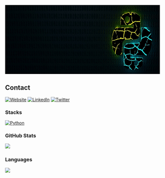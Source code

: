 <a href="#">
  <img src="https://github.com/niel-conradie/niel-conradie/raw/main/logo.jpg" height="225" width="100%">
</a>

## Contact

[![Website](https://img.shields.io/badge/Niel-Conradie-3A8EED?style=for-the-badge&style=social&logoColor=white)](https://github.com/niel-conradie)
[![LinkedIn](https://img.shields.io/badge/LinkedIn-0077B5?style=for-the-badge&style=social&logo=linkedin&logoColor=white)](https://github.com/niel-conradie)
[![Twitter](https://img.shields.io/badge/-Twitter-00acee?style=flat-square&logo=Twitter&logoColor=white)](https://twitter.com/niel_conradie)

### Stacks

[![Python](https://img.shields.io/badge/Python-3776AB?style=for-the-badge&logo=python&logoColor=white)](https://www.python.org)

### GitHub Stats

<a>
  <img src="https://github-readme-stats.vercel.app/api?username=niel-conradie&show_icons=true&count_private=true&theme=merko" height="165">
</a>

### Languages

<a>
  <img src="https://github-readme-stats.vercel.app/api/top-langs/?username=niel-conradie&layout=compact&theme=merko&hide=css,html,jupyter%20notebook" height="165">
</a>
